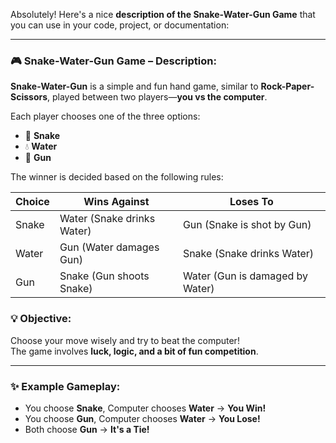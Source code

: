 Absolutely! Here's a nice **description of the Snake-Water-Gun Game** that you can use in your code, project, or documentation:

---

### 🎮 **Snake-Water-Gun Game – Description:**

**Snake-Water-Gun** is a simple and fun hand game, similar to **Rock-Paper-Scissors**, played between two players—**you vs the computer**.

Each player chooses one of the three options:

- 🐍 **Snake**
- 💧 **Water**
- 🔫 **Gun**

The winner is decided based on the following rules:

| Choice | Wins Against | Loses To |
|--------|----------------|-----------|
| Snake | Water (Snake drinks Water) | Gun (Snake is shot by Gun) |
| Water | Gun (Water damages Gun) | Snake (Snake drinks Water) |
| Gun   | Snake (Gun shoots Snake) | Water (Gun is damaged by Water) |

### 💡 **Objective:**
Choose your move wisely and try to beat the computer!  
The game involves **luck, logic, and a bit of fun competition**.

---

### ✨ Example Gameplay:
- You choose **Snake**, Computer chooses **Water** → **You Win!**
- You choose **Gun**, Computer chooses **Water** → **You Lose!**
- Both choose **Gun** → **It's a Tie!**

